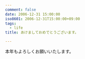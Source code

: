 ```yaml
---
comment: false
date: 2006-12-31 15:00:00
iso8601: 2006-12-31T15:00:00+09:00
tags:
  - life
title: あけましておめでとうございます。

---
```


本年もよろしくお願いいたします。
